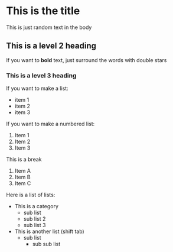 # This is the title

This is just random text in the body

## This is a level 2 heading

If you want to **bold** text, just surround the words with double stars

### This is a level 3 heading

If you want to make a list:

- item 1
- item 2
- item 3

If you want to make a numbered list:

1. Item 1
2. Item 2
3. Item 3

This is a break

1. Item A
1. Item B
1. Item C

Here is a list of lists:

- This is a category
  - sub list
  - sub list 2
  - sub list 3
- This is another list (shift tab)
  - sub list
    - sub sub list

